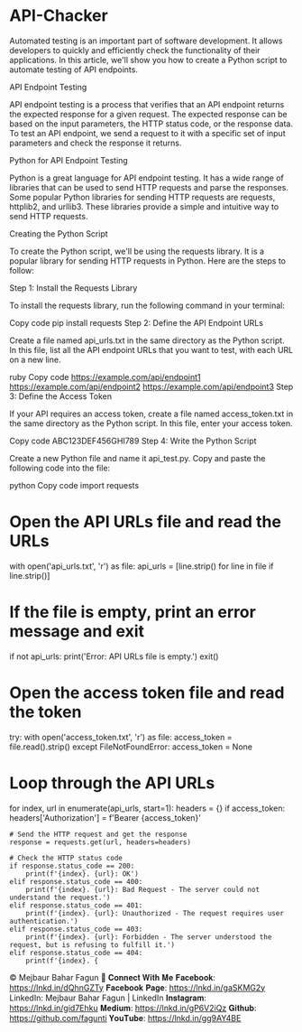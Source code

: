# API-Chacker
Automated testing is an important part of software development. It allows developers to quickly and efficiently check the functionality of their applications. In this article, we'll show you how to create a Python script to automate testing of API endpoints.

API Endpoint Testing

API endpoint testing is a process that verifies that an API endpoint returns the expected response for a given request. The expected response can be based on the input parameters, the HTTP status code, or the response data. To test an API endpoint, we send a request to it with a specific set of input parameters and check the response it returns.

Python for API Endpoint Testing

Python is a great language for API endpoint testing. It has a wide range of libraries that can be used to send HTTP requests and parse the responses. Some popular Python libraries for sending HTTP requests are requests, httplib2, and urllib3. These libraries provide a simple and intuitive way to send HTTP requests.

Creating the Python Script

To create the Python script, we'll be using the requests library. It is a popular library for sending HTTP requests in Python. Here are the steps to follow:

Step 1: Install the Requests Library

To install the requests library, run the following command in your terminal:

Copy code
pip install requests
Step 2: Define the API Endpoint URLs

Create a file named api_urls.txt in the same directory as the Python script. In this file, list all the API endpoint URLs that you want to test, with each URL on a new line.

ruby
Copy code
https://example.com/api/endpoint1
https://example.com/api/endpoint2
https://example.com/api/endpoint3
Step 3: Define the Access Token

If your API requires an access token, create a file named access_token.txt in the same directory as the Python script. In this file, enter your access token.

Copy code
ABC123DEF456GHI789
Step 4: Write the Python Script

Create a new Python file and name it api_test.py. Copy and paste the following code into the file:

python
Copy code
import requests

# Open the API URLs file and read the URLs
with open('api_urls.txt', 'r') as file:
    api_urls = [line.strip() for line in file if line.strip()]

# If the file is empty, print an error message and exit
if not api_urls:
    print('Error: API URLs file is empty.')
    exit()

# Open the access token file and read the token
try:
    with open('access_token.txt', 'r') as file:
        access_token = file.read().strip()
except FileNotFoundError:
    access_token = None

# Loop through the API URLs
for index, url in enumerate(api_urls, start=1):
    headers = {}
    if access_token:
        headers['Authorization'] = f'Bearer {access_token}'

    # Send the HTTP request and get the response
    response = requests.get(url, headers=headers)

    # Check the HTTP status code
    if response.status_code == 200:
        print(f'{index}. {url}: OK')
    elif response.status_code == 400:
        print(f'{index}. {url}: Bad Request - The server could not understand the request.')
    elif response.status_code == 401:
        print(f'{index}. {url}: Unauthorized - The request requires user authentication.')
    elif response.status_code == 403:
        print(f'{index}. {url}: Forbidden - The server understood the request, but is refusing to fulfill it.')
    elif response.status_code == 404:
        print(f'{index}. {

© Mejbaur Bahar Fagun
🔀 𝐂𝐨𝐧𝐧𝐞𝐜𝐭 𝐖𝐢𝐭𝐡 𝐌𝐞
𝐅𝐚𝐜𝐞𝐛𝐨𝐨𝐤: https://lnkd.in/dQhnGZTy
𝐅𝐚𝐜𝐞𝐛𝐨𝐨𝐤 𝐏𝐚𝐠𝐞: https://lnkd.in/gaSKMG2y
LinkedIn: Mejbaur Bahar Fagun | LinkedIn
𝐈𝐧𝐬𝐭𝐚𝐠𝐫𝐚𝐦: https://lnkd.in/gid7Ehku
𝐌𝐞𝐝𝐢𝐮𝐦: https://lnkd.in/gP6V2iQz
𝐆𝐢𝐭𝐡𝐮𝐛: https://github.com/fagunti
𝐘𝐨𝐮𝐓𝐮𝐛𝐞: https://lnkd.in/gg9AY4BE
